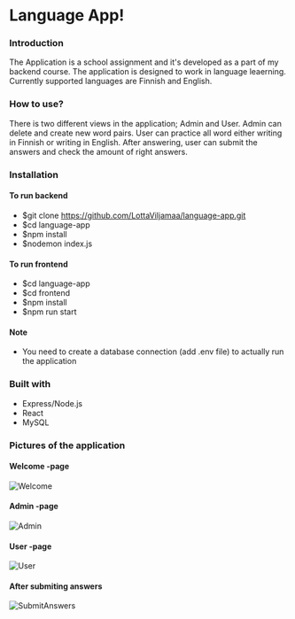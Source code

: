 # Language App!

### Introduction

The Application is a school assignment and it's developed as a part of my backend course. The application is designed to work in language leaerning. Currently supported languages are Finnish and English. 

### How to use?

There is two different views in the application; Admin and User. Admin can delete and create new word pairs. User can practice all word either writing in Finnish or writing in English. After answering, user can submit the answers and check the amount of right answers. 

### Installation
#### To run backend
- $git clone https://github.com/LottaViljamaa/language-app.git
- $cd language-app
- $npm install 
- $nodemon index.js

#### To run frontend
- $cd language-app
- $cd frontend
- $npm install
- $npm run start

#### Note
- You need to create a database connection (add .env file) to actually run the application

### Built with

- Express/Node.js
- React
- MySQL 

### Pictures of the application
#### Welcome -page 
![Welcome](https://user-images.githubusercontent.com/77788924/208725252-ae8d25fd-accf-4a42-88ae-48e268da1700.png)

#### Admin -page
![Admin](https://user-images.githubusercontent.com/77788924/208725387-45444dcb-fe2d-4e2e-9b7d-309cea866b89.png)

#### User -page
![User](https://user-images.githubusercontent.com/77788924/208725455-567394ad-bdf9-4f9b-b6d8-7096b385b2c0.png)

#### After submiting answers
![SubmitAnswers](https://user-images.githubusercontent.com/77788924/208725850-817ac7d9-de93-4f8a-ab91-e696b9e1c8e0.png)
